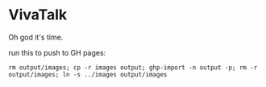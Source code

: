 # VivaTalk
Oh god it's time.

run this to push to GH pages:

    rm output/images; cp -r images output; ghp-import -n output -p; rm -r output/images; ln -s ../images output/images
